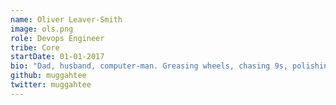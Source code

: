 ```yaml
---
name: Oliver Leaver-Smith
image: ols.png
role: Devops Engineer
tribe: Core
startDate: 01-01-2017
bio: "Dad, husband, computer-man. Greasing wheels, chasing 9s, polishing LAMPs, and doing devops at Sky Betting and Gaming"
github: muggahtee
twitter: muggahtee
---
```

